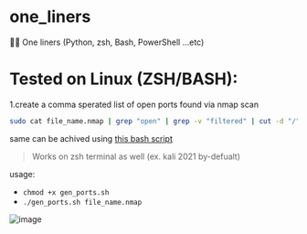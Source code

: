 # one_liners
🐱‍💻 One liners (Python, zsh, Bash, PowerShell ...etc)

# Tested on Linux (ZSH/BASH):
1.create a comma sperated list of open ports found via nmap scan 
```zsh
sudo cat file_name.nmap | grep "open" | grep -v "filtered" | cut -d "/" -f 1 | sort -u | xargs | tr ' ' ',' > ~/Desktop/ports.txt
```
same can be achived using [this bash script](https://github.com/MoElaSec/one_liners/blob/main/Shell%20Script/get_ports.sh)
> Works on zsh terminal as well (ex. kali 2021 by-defualt)

usage:
 - `chmod +x gen_ports.sh`
 - `./gen_ports.sh file_name.nmap` 

![image](https://user-images.githubusercontent.com/48570596/126528652-b8d55d6f-3028-45cd-950f-d2b0d8621c42.png)
